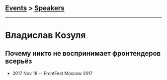 ## [Events](../README.md) > [Speakers](../speakers.md)
---

# Владислав Козуля

## Почему никто не воспринимает фронтендеров всерьёз
- 2017 Nov 18 -- FrontFest Moscow 2017    
